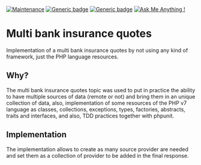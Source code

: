 [![Maintenance](https://img.shields.io/badge/Maintained%3F-no-red.svg)](https://bitbucket.org/lbesson/ansi-colors)
[![Generic badge](https://img.shields.io/badge/Status-Deprecated-orange.svg)](https://shields.io/)
[![Generic badge](https://img.shields.io/badge/License-BSD_3-blue.svg)](https://shields.io/)
[![Ask Me Anything !](https://img.shields.io/badge/Ask%20me-anything-1abc9c.svg)](https://GitHub.com/Naereen/ama)
# Multi bank insurance quotes
Implementation of a multi bank insurance quotes by not using any kind of framework, just the PHP language resources.

## Why?
The multi bank insurance quotes topic was used to put in practice the ability to have multiple sources of data (remote or not) and bring them in an unique collection of data, also, implementation of some resources of the PHP v7 language as classes, collections, exceptions, types, factories, abstracts, traits and interfaces, and also, TDD practices together with phpunit.

## Implementation
The implementation allows to create as many source provider are needed and set them as a collection of provider to be added in the final response.
